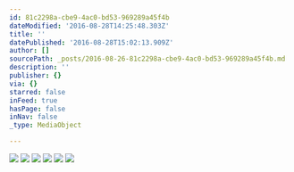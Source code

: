 ```yaml
---
id: 81c2298a-cbe9-4ac0-bd53-969289a45f4b
dateModified: '2016-08-28T14:25:48.303Z'
title: ''
datePublished: '2016-08-28T15:02:13.909Z'
author: []
sourcePath: _posts/2016-08-26-81c2298a-cbe9-4ac0-bd53-969289a45f4b.md
description: ''
publisher: {}
via: {}
starred: false
inFeed: true
hasPage: false
inNav: false
_type: MediaObject

---
```

![](https://the-grid-user-content.s3-us-west-2.amazonaws.com/401be59d-ca5f-4cd3-8702-1e042e13e2f4.jpg)
![](https://the-grid-user-content.s3-us-west-2.amazonaws.com/f2030114-a73b-4ff2-aadb-e7f6d78e3857.jpg)
![](https://the-grid-user-content.s3-us-west-2.amazonaws.com/b36ac15a-fb49-4a65-b3a6-6fd8e5a8d45d.jpg)
![](https://the-grid-user-content.s3-us-west-2.amazonaws.com/4cf6a72b-3699-4cfc-9137-4731635bc4b6.jpg)
![](https://the-grid-user-content.s3-us-west-2.amazonaws.com/62936c19-4cf2-47b7-bbf7-d2040d5dd402.jpg)
![](https://the-grid-user-content.s3-us-west-2.amazonaws.com/c322fc83-0a3a-4afb-8598-123924ba0597.jpg)